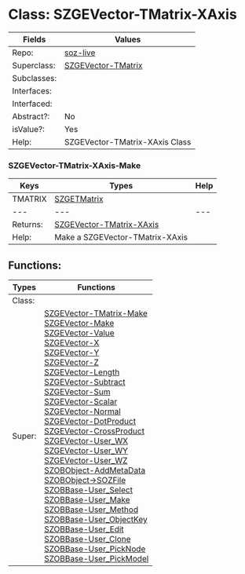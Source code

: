 
# Class:	SZGEVector-TMatrix-XAxis

| Fields | Values |
| --------- | --------- |
| Repo: | [soz-live](/repos/soz-live.html) |
| Superclass: | [SZGEVector-TMatrix](SZGEVector-TMatrix.html) |
| Subclasses: |  |
| Interfaces: |  |
| Interfaced: |  |
| Abstract?: | No |
| isValue?: | Yes |
| Help: | SZGEVector-TMatrix-XAxis Class |

### SZGEVector-TMatrix-XAxis-Make

| Keys | Types | Help |
| --------- | --------- | --------- |
| TMATRIX | [SZGETMatrix](SZGETMatrix.html) |  |
| --- | --- | --- |
| Returns: | [SZGEVector-TMatrix-XAxis](SZGEVector-TMatrix-XAxis.html) |
| Help: | Make a SZGEVector-TMatrix-XAxis |


## Functions:

| Types | Functions |
| --------- | --------- |
| Class: |  |
| Super: | [SZGEVector-TMatrix-Make](SZGEVector-TMatrix.html) <br> [SZGEVector-Make](SZGEVector.html) <br> [SZGEVector-Value](SZGEVector.html) <br> [SZGEVector-X](SZGEVector.html) <br> [SZGEVector-Y](SZGEVector.html) <br> [SZGEVector-Z](SZGEVector.html) <br> [SZGEVector-Length](SZGEVector.html) <br> [SZGEVector-Subtract](SZGEVector.html) <br> [SZGEVector-Sum](SZGEVector.html) <br> [SZGEVector-Scalar](SZGEVector.html) <br> [SZGEVector-Normal](SZGEVector.html) <br> [SZGEVector-DotProduct](SZGEVector.html) <br> [SZGEVector-CrossProduct](SZGEVector.html) <br> [SZGEVector-User_WX](SZGEVector.html) <br> [SZGEVector-User_WY](SZGEVector.html) <br> [SZGEVector-User_WZ](SZGEVector.html) <br> [SZOBObject-AddMetaData](SZOBObject.html) <br> [SZOBObject->SOZFile](SZOBObject.html) <br> [SZOBBase-User_Select](SZOBBase.html) <br> [SZOBBase-User_Make](SZOBBase.html) <br> [SZOBBase-User_Method](SZOBBase.html) <br> [SZOBBase-User_ObjectKey](SZOBBase.html) <br> [SZOBBase-User_Edit](SZOBBase.html) <br> [SZOBBase-User_Clone](SZOBBase.html) <br> [SZOBBase-User_PickNode](SZOBBase.html) <br> [SZOBBase-User_PickModel](SZOBBase.html) |


